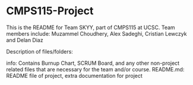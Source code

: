 CMPS115-Project
===============
This is the README for Team SKYY, part of CMPS115 at UCSC. 
Team members include: Muzammel Choudhery, Alex Sadeghi, Cristian Lewczyk and Delan Diaz

Description of files/folders:

info: Contains Burnup Chart, SCRUM Board, and any other non-project related files that are necessary for the team and/or course.
README.md: README file of project, extra documentation for project
